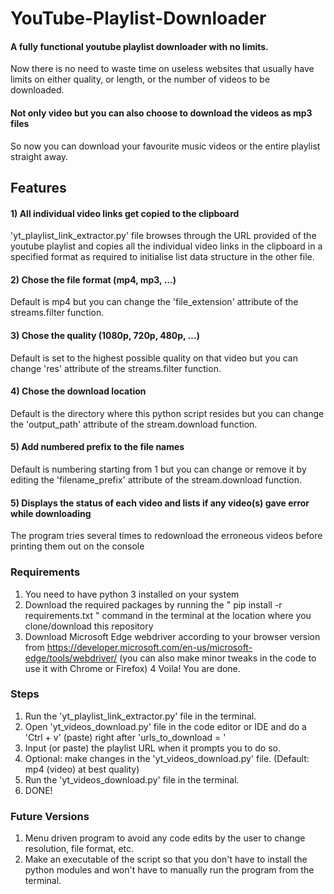 # YouTube-Playlist-Downloader
#### A fully functional youtube playlist downloader with no limits.
Now there is no need to waste time on useless websites that usually have limits on either quality, or length, or the number of videos to be downloaded.

#### Not only video but you can also choose to download the videos as mp3 files
So now you can download your favourite music videos or the entire playlist straight away.

## Features
#### 1) All individual video links get copied to the clipboard
'yt_playlist_link_extractor.py' file browses through the URL provided of the youtube playlist and copies all the individual video links in the clipboard in a specified format as required to initialise list data structure in the other file.
#### 2) Chose the file format (mp4, mp3, ...)
Default is mp4 but you can change the 'file_extension' attribute of the streams.filter function.
#### 3) Chose the quality (1080p, 720p, 480p, ...)
Default is set to the highest possible quality on that video but you can change 'res' attribute of the streams.filter function.
#### 4) Chose the download location
Default is the directory where this python script resides but you can change the 'output_path' attribute of the stream.download function.
#### 5) Add numbered prefix to the file names
Default is numbering starting from 1 but you can change or remove it by editing the 'filename_prefix' attribute of the stream.download function.
#### 5) Displays the status of each video and lists if any video(s) gave error while downloading 
The program tries several times to redownload the erroneous videos before printing them out on the console

### Requirements
1) You need to have python 3 installed on your system
2) Download the required packages by running the "  pip install -r requirements.txt  " command in the terminal at the location where you clone/download this repository
3) Download Microsoft Edge webdriver according to your browser version from https://developer.microsoft.com/en-us/microsoft-edge/tools/webdriver/
  (you can also make minor tweaks in the code to use it with Chrome or Firefox)
4 Voila! You are done.

### Steps
1) Run the 'yt_playlist_link_extractor.py' file in the terminal.
2) Open 'yt_videos_download.py' file in the code editor or IDE and do a 'Ctrl + v' (paste) right after 'urls_to_download = '
3) Input (or paste) the playlist URL when it prompts you to do so.
4) Optional: make changes in the 'yt_videos_download.py' file. (Default: mp4 (video) at best quality)
5) Run the 'yt_videos_download.py' file in the terminal.
6) DONE!

### Future Versions
1) Menu driven program to avoid any code edits by the user to change resolution, file format, etc.
2) Make an executable of the script so that you don't have to install the python modules and won't have to manually run the program from the terminal.
